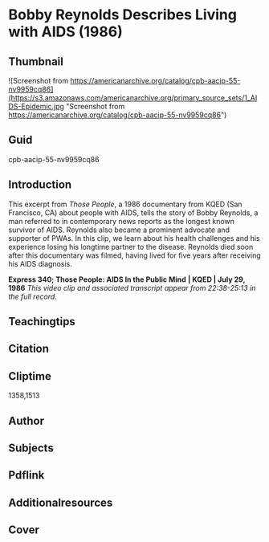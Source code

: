 # Bobby Reynolds Describes Living with AIDS (1986)

## Thumbnail

![Screenshot from https://americanarchive.org/catalog/cpb-aacip-55-nv9959cq86](https://s3.amazonaws.com/americanarchive.org/primary_source_sets/1_AIDS-Epidemic.jpg "Screenshot from https://americanarchive.org/catalog/cpb-aacip-55-nv9959cq86")

## Guid
cpb-aacip-55-nv9959cq86

## Introduction

This excerpt from *Those People*, a 1986 documentary from KQED (San Francisco, CA) about people with AIDS, tells the story of Bobby Reynolds, a man referred to in contemporary news reports as the longest known survivor of AIDS. Reynolds also became a prominent advocate and supporter of PWAs.  In this clip, we learn about his health challenges and his experience losing his longtime partner to the disease.  Reynolds died soon after this documentary was filmed, having lived for five years after receiving his AIDS diagnosis.

<b>Express 340; Those People: AIDS In the Public Mind</b>
<b>| KQED | July 29, 1986</b>
<i>This video clip and associated transcript appear from 22:38-25:13 in the full record.</i>

## Teachingtips

## Citation

## Cliptime

1358,1513

## Author
## Subjects
## Pdflink
## Additionalresources
## Cover
